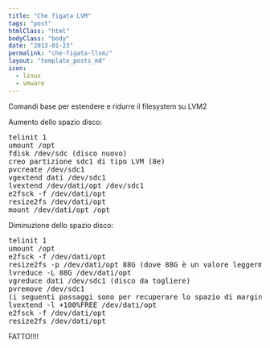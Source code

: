 ```yaml
---
title: "Che figata LVM"
tags: "post"
htmlClass: "html"
bodyClass: "body"
date: "2013-01-23"
permalink: "che-figata-llvm/"
layout: "template_posts_md"
icon:
  - linux
  - vmware
---
```

<p>Comandi base per estendere e ridurre il filesystem su LVM2</p>
<p>Aumento dello spazio disco:</p>
<pre>
telinit 1
umount /opt
fdisk /dev/sdc (disco nuovo)
creo partizione sdc1 di tipo LVM (8e)
pvcreate /dev/sdc1
vgextend dati /dev/sdc1
lvextend /dev/dati/opt /dev/sdc1
e2fsck -f /dev/dati/opt
resize2fs /dev/dati/opt
mount /dev/dati/opt /opt
</pre>
<p>Diminuzione dello spazio disco:</p>
<pre>
telinit 1
umount /opt
e2fsck -f /dev/dati/opt
resize2fs -p /dev/dati/opt 88G (dove 88G è un valore leggermente più basso del valore totale a cui sottraggo la capacità del disco che sto togliendo. Es. Tot=100GB Disco-da-togliere=10GB -&gt; faccio un resize a 88GB per avere margine)
lvreduce -L 88G /dev/dati/opt
vgreduce dati /dev/sdc1 (disco da togliere)
pvremove /dev/sdc1
(i seguenti passaggi sono per recuperare lo spazio di margine che avevo lasciato - circa 2 GB)
lvextend -l +100%FREE /dev/dati/opt
e2fsck -f /dev/dati/opt
resize2fs /dev/dati/opt
</pre>
<p>FATTO!!!!</p>
